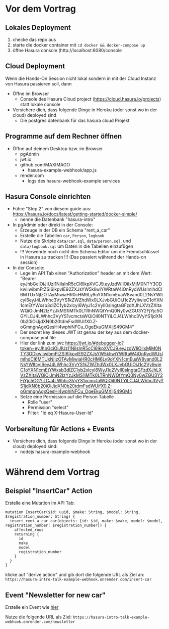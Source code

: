 # Vor dem Vortrag

## Lokales Deployment

1. checke das repo aus
2. starte die docker container mit `cd docker && docker-compose up`
3. öffne Hasura console (http://localhost:8080/console

## Cloud Deployment

Wenn die Hands-On Session nicht lokal sondern in mit der Cloud Instanz von Hasura passieren soll, dann
- Öffne im Browser
    - Console des Hasura Cloud project (https://cloud.hasura.io/projects) statt lokale console 
- Versichere dich, dass folgende Dinge in Heroku (oder sonst wo in der cloud) deployed sind
    - Die postgres datenbank für das hasura cloud Projekt

## Programme auf dem Rechner öffnen

- Öffne auf deinem Desktop bzw. im Browser
    - pgAdmin
    - jwt.io
    - github.com/MAXIMAGO
        - hasura-example-webhook/app.js
    - render.com
        - logs des hasura-webhook-example services

## Hasura Console einrichten

- Führe "Step 2" von diesem guide aus: https://hasura.io/docs/latest/getting-started/docker-simple/
    - nenne die Datenbank "hasura-intro"
- In pgAdmin oder direkt in der Console:
    - Erzeuge in der DB ein Schema "rent_a_car"
    - Erstelle die Tabellen `car`, `Person`, `logbook`
    - Nutze die Skripte `data/car.sql`, `data/person.sql`, und `data/logbook.sql` um Daten in die Tabellen einzufügen
    - !!! Verwende noch nicht den Schema Editor um die Fremdschlüssel in Hasura zu tracken !!! (Das passiert während der Hands-on session)
- In der Console:
    - Lege im API Tab einen "Authorization" header an mit dem Wert: "Bearer eyJhbGciOiJIUzI1NiIsInR5cCI6IkpXVCJ9.eyJzdWIiOiIxMjM0NTY3ODkwIiwibmFtZSI6IkpvIE92ZXJsYW5kIiwiYWRtaW4iOnRydWUsImlhdCI6MTUxNjIzOTAyMiwiaHR0cHM6Ly9oYXN1cmEuaW8vand0L2NsYWltcyI6eyJ4LWhhc3VyYS1kZWZhdWx0LXJvbGUiOiJ1c2VyIiwieC1oYXN1cmEtYWxsb3dlZC1yb2xlcyI6WyJ1c2VyIl0sIngtaGFzdXJhLXVzZXItaWQiOiJmN2IzYzJkMS1iMTk0LTRhNWQtYmQ0Ny0wZGU3Y2FjYjc5OGYiLCJ4LWhhc3VyYS1vcmctaWQiOiI0NTYiLCJ4LWhhc3VyYS1jdXN0b20iOiJjdXN0b20tdmFsdWUifX0.Z-oGmngnAgxQesHi4wphiNFCu_OgeEkuGMXljS49GM4"
    - Der secret key dieses JWT ist genau der key aus dem docker-compose.yml file
    - Hier der link zum jwt: https://jwt.io/#debugger-io?token=eyJhbGciOiJIUzI1NiIsInR5cCI6IkpXVCJ9.eyJzdWIiOiIxMjM0NTY3ODkwIiwibmFtZSI6IkpvIE92ZXJsYW5kIiwiYWRtaW4iOnRydWUsImlhdCI6MTUxNjIzOTAyMiwiaHR0cHM6Ly9oYXN1cmEuaW8vand0L2NsYWltcyI6eyJ4LWhhc3VyYS1kZWZhdWx0LXJvbGUiOiJ1c2VyIiwieC1oYXN1cmEtYWxsb3dlZC1yb2xlcyI6WyJ1c2VyIl0sIngtaGFzdXJhLXVzZXItaWQiOiJmN2IzYzJkMS1iMTk0LTRhNWQtYmQ0Ny0wZGU3Y2FjYjc5OGYiLCJ4LWhhc3VyYS1vcmctaWQiOiI0NTYiLCJ4LWhhc3VyYS1jdXN0b20iOiJjdXN0b20tdmFsdWUifX0.Z-oGmngnAgxQesHi4wphiNFCu_OgeEkuGMXljS49GM4
    - Setze eine Permission auf die Person Tabelle
        - Rolle "user"
        - Permission "select"
        - Filter: "id eq X-Hasura-User-Id"

## Vorbereitung für Actions + Events

- Versichere dich, dass folgende Dinge in Heroku (oder sonst wo in der cloud) deployed sind:
    - nodejs hasura-example-webhook

# Während dem Vortrag

## Beispiel "InsertCar" Action

Erstelle eine Mutation im API Tab:

```
mutation InsertCar($id: uuid, $make: String, $model: String, $registration_number: String) {
  insert_rent_a_car_car(objects: {id: $id, make: $make, model: $model, registration_number: $registration_number}) {
    affected_rows
    returning {
      id
      make
      model
      registration_number
    }
  }
}
```

klicke auf "derive action" und gib dort die folgende URL als Ziel an:
`https://hasura-intro-talk-example-webhook.onrender.com/insert-car`

## Event "Newsletter for new car"

Erstelle ein Event wie [hier](./event-config-newsletter-on-car-insert.png)

Nutze die folgende URL als Ziel:
`https://hasura-intro-talk-example-webhook.onrender.com/newsletter`
